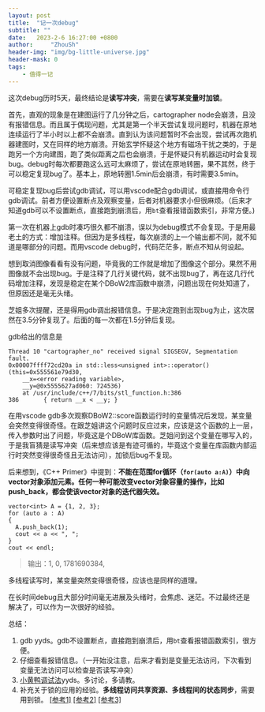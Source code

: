 ```yaml
---
layout: post
title:  "记一次debug"
subtitle: ""
date:   2023-2-6 16:27:00 +0800
author:     "ZhouSh"
header-img: "img/bg-little-universe.jpg"
header-mask: 0
tags:
    - 值得一记
---
```


这次debug历时5天，最终结论是**读写冲突**，需要在**读写某变量时加锁**。

首先，直观的现象是在建图运行了几分钟之后，cartographer node会崩溃，且没有报错信息。而且属于偶现问题，尤其是第一个半天尝试复现问题时，机器在原地连续运行了半小时以上都不会崩溃。直到认为该问题暂时不会出现，尝试再次跑机器建图时，又在同样的地方崩溃。开始玄学怀疑这个地方有磁场干扰之类的，于是跑另一个方向建图，跑了类似距离之后也会崩溃，于是怀疑只有机器运动时会复现bug。debug时每次都要跑这么远可太麻烦了，尝试在原地转圈，果不其然，终于可以稳定复现bug了。基本上，原地转圈1.5min后会崩溃，有时需要3.5min。

可稳定复现bug后尝试gdb调试，可以用vscode配合gdb调试，或直接用命令行gdb调试。前者方便设置断点及观察变量，后者对机器要求小但很麻烦。（后来才知道gdb可以不设置断点，直接跑到崩溃后，用`bt`查看报错函数索引，非常方便。)

第一次在机器上gdb时凑巧很久都不崩溃，误以为debug模式不会复现。于是用最老土的方式：增加注释。但因为是多线程，每次崩溃的上一个输出都不同，就不知道是哪部分的问题。而用vscode debug时，代码茫茫多，断点不知从何设起。

想到取消图像看看有没有问题，毕竟我的工作就是增加了图像这个部分。果然不用图像就不会出现bug。于是注释了几行关键代码，就不出现bug了，再在这几行代码增加注释，发现是稳定在某个DBoW2库函数中崩溃，问题出现在何处知道了，但原因还是毫无头绪。

芝姐多次提醒，还是得用gdb调出报错信息。于是决定跑到出现bug为止，这次居然在3.5分钟复现了。后面的每一次都在1.5分钟后复现。

gdb给出的信息是
```
Thread 10 "cartographer_no" received signal SIGSEGV, Segmentation fault.
0x00007ffff72cd20a in std::less<unsigned int>::operator() (this=0x555561e79d30, 
    __x=<error reading variable>, 
    __y=@0x5555627ad060: 724536)
    at /usr/include/c++/7/bits/stl_function.h:386
386	      { return __x < __y; }
```

在用vscode gdb多次观察DBoW2::score函数运行时的变量情况后发现，某变量会突然变得很奇怪。在跟芝姐讲这个问题时反应过来，应该是这个函数的上一层，传入参数时出了问题，毕竟这是个DBoW库函数。芝姐问到这个变量在哪写入的，于是我盲猜是读写冲突（后来想应该是有迹可循的，毕竟这个变量在库函数内部运行时突然变得很奇怪且无法访问），加锁后bug不复现。

后来想到，《C++ Primer》中提到：**不能在范围for循环（`for(auto a:A)`）中向vector对象添加元素。任何一种可能改变vector对象容量的操作，比如push_back，都会使该vector对象的迭代器失效。**
```
vector<int> A = {1, 2, 3};
for (auto a : A)
{
  A.push_back(1);
  cout << a << ", ";
}
cout << endl;
```
> 输出：1, 0, 1781690384,

多线程读写时，某变量突然变得很奇怪，应该也是同样的道理。

在长时间debug且大部分时间毫无进展及头绪时，会焦虑、迷茫。不过最终还是解决了，可以作为一次很好的经验。

总结：
1. gdb yyds。gdb不设置断点，直接跑到崩溃后，用`bt`查看报错函数索引，很方便。
2. 仔细查看报错信息。（一开始没注意，后来才看到是变量无法访问，下次看到变量无法访问可以检查是否读写冲突）
3. [小黄鸭调试法](https://baike.baidu.com/item/%E5%B0%8F%E9%BB%84%E9%B8%AD%E8%B0%83%E8%AF%95%E6%B3%95/16569594)yyds。多讨论，多请教。
4. 补充关于锁的应用的经验。**多线程访问共享资源、多线程间的状态同步**，需要用到锁。
[[参考1]](https://zhuanlan.zhihu.com/p/91062516) [[参考2]](https://www.jianshu.com/p/560283858587) [[参考3]](https://blog.csdn.net/weixin_43265881/article/details/123332519)
